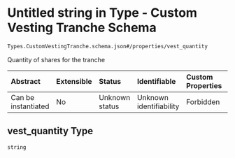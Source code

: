 # Untitled string in Type - Custom Vesting Tranche Schema

```txt
Types.CustomVestingTranche.schema.json#/properties/vest_quantity
```

Quantity of shares for the tranche

| Abstract            | Extensible | Status         | Identifiable            | Custom Properties | Additional Properties | Access Restrictions | Defined In                                                                                                      |
| :------------------ | :--------- | :------------- | :---------------------- | :---------------- | :-------------------- | :------------------ | :-------------------------------------------------------------------------------------------------------------- |
| Can be instantiated | No         | Unknown status | Unknown identifiability | Forbidden         | Allowed               | none                | [CustomVestingTranche.schema.json*](../../schema/types/CustomVestingTranche.schema.json "open original schema") |

## vest_quantity Type

`string`
